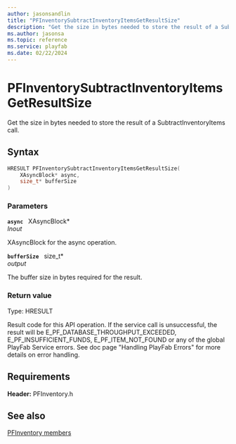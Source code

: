```yaml
---
author: jasonsandlin
title: "PFInventorySubtractInventoryItemsGetResultSize"
description: "Get the size in bytes needed to store the result of a SubtractInventoryItems call."
ms.author: jasonsa
ms.topic: reference
ms.service: playfab
ms.date: 02/22/2024
---
```


# PFInventorySubtractInventoryItemsGetResultSize  

Get the size in bytes needed to store the result of a SubtractInventoryItems call.  

## Syntax  
  
```cpp
HRESULT PFInventorySubtractInventoryItemsGetResultSize(  
    XAsyncBlock* async,  
    size_t* bufferSize  
)  
```  
  
### Parameters  
  
**`async`** &nbsp; XAsyncBlock*  
*_Inout_*  
  
XAsyncBlock for the async operation.  
  
**`bufferSize`** &nbsp; size_t*  
*output*  
  
The buffer size in bytes required for the result.  
  
  
### Return value
Type: HRESULT
  
Result code for this API operation. If the service call is unsuccessful, the result will be E_PF_DATABASE_THROUGHPUT_EXCEEDED, E_PF_INSUFFICIENT_FUNDS, E_PF_ITEM_NOT_FOUND or any of the global PlayFab Service errors. See doc page "Handling PlayFab Errors" for more details on error handling.
  
  
## Requirements  
  
**Header:** PFInventory.h
  
## See also  
[PFInventory members](../pfinventory_members.md)  

  
  
